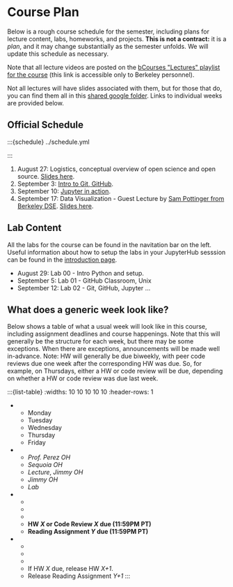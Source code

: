 # Course Plan

Below is a rough course schedule for the semester, including plans for lecture content, labs, homeworks, and projects. **This is not a contract:** it is a _plan_, and it may change substantially as the semester unfolds. We will update this schedule as necessary.

Note that all lecture videos are posted on the [bCourses "Lectures" playlist for the course](https://bcourses.berkeley.edu/courses/1546508/external_tools/90481) (this link is accessible only to Berkeley personnel).

Not all lectures will have slides associated with them, but for those that do, you can find them all in this [shared google folder](https://drive.google.com/drive/u/1/folders/1u58VESS6yFibuYw7-1v3-ZI5R0pk8h7o). Links to individual weeks are provided below.

## Official Schedule

:::{schedule} ../schedule.yml

:::

1. August 27: Logistics, conceptual overview of open science and open source. [Slides here](https://docs.google.com/presentation/d/1tbgKqY2tW-lZsnA1AvwX5azwL4JV2K9F-nFn65CBP5I/edit).
2. September 3:  [Intro to Git, GitHub](../lectures/intro-git/intro.ipynb).
3. September 10: [Jupyter in action](../lectures/intro-jupyter/Index.ipynb).
4. September 17: Data Visualization - Guest Lecture by [Sam Pottinger from Berkeley DSE](https://dse.berkeley.edu/people/sam-pottinger). [Slides here](https://drive.google.com/drive/u/1/folders/1u58VESS6yFibuYw7-1v3-ZI5R0pk8h7o).

## Lab Content

All the labs for the course can be found in the navitation bar on the left. Useful information about how to setup the labs in your JupyterHub sesssion can be found in the [introduction page](../lab/intro/intro.ipynb).

* August 29: Lab 00 - Intro Python and setup.
* September 5: Lab 01 - GitHub Classroom, Unix
* September 12: Lab 02 - Git, GitHub, Jupyter
...

## What does a generic week look like?

Below shows a table of what a usual week will look like in this course, including assignment deadlines and course happenings. Note that this will generally be the structure for each week, but there may be some exceptions. When there are exceptions, announcements will be made well in-advance. Note: HW will generally be due biweekly, with peer code reviews due one week after the corresponding HW was due. So, for example, on Thursdays, either a HW or code review will be due, depending on whether a HW or code review was due last week.

:::{list-table} 
:widths: 10 10 10 10 10
:header-rows: 1

*   - Monday
    - Tuesday
    - Wednesday
    - Thursday
    - Friday
*   - *Prof. Perez OH*
    - *Sequoia OH*
    - *Lecture*, *Jimmy OH*
    - *Jimmy OH*
    - *Lab*
*   - 
    - 
    - 
    - **HW *X* or Code Review *X* due (11:59PM PT)**
    - **Reading Assignment *Y* due (11:59PM PT)**
*   - 
    - 
    - 
    - If HW *X* due, release HW *X+1*.
    - Release Reading Assignment *Y+1*
:::
